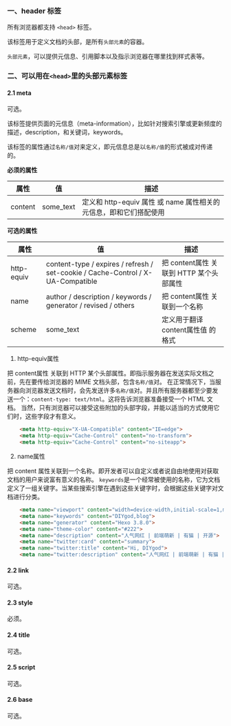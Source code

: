 ### 一、header 标签

所有浏览器都支持 `<head>` 标签。

该标签用于定义文档的头部，是所有`头部元素`的容器。

`头部元素`，可以提供元信息、引用脚本以及指示浏览器在哪里找到样式表等。


### 二、可以用在`<head>`里的头部元素标签

#### 2.1 meta

可选。

该标签提供页面的元信息（meta-information），比如针对搜索引擎或更新频度的描述，description，和关键词，keywords。

该标签的属性通过`名称/值`对来定义，即元信息总是以`名称/值`的形式被成对传递的。

**必须的属性**

|属性|值  |描述  |
|--|--|--|
|content  |some_text  |定义和 http-equiv 属性 或 name 属性相关的元信息，即和它们搭配使用  |

**可选的属性**

|属性|值  |描述  |
|--|--|--|
|http-equiv  |content-type / expires / refresh / set-cookie / Cache-Control / X-UA-Compatible  |把 content属性 关联到 HTTP 某个头部属性  |
|name  |author / description / keywords / generator / revised / others  |把 content属性 关联到一个名称  |
|scheme  |some_text  |定义用于翻译 content属性值 的格式  |

1. http-equiv属性

把 content属性 关联到 HTTP 某个头部属性。即指示服务器在发送实际文档之前，先在要传给浏览器的 MIME 文档头部，包含`名称/值`对。
在正常情况下，当服务器向浏览器发送文档时，会先发送许多`名称/值`对。并且所有服务器都至少要发送一个：`content-type: text/html`。这将告诉浏览器准备接受一个 HTML 文档。
当然，只有浏览器可以接受这些附加的头部字段，并能以适当的方式使用它们时，这些字段才有意义。
```html
	<meta http-equiv="X-UA-Compatible" content="IE=edge">
	<meta http-equiv="Cache-Control" content="no-transform">
	<meta http-equiv="Cache-Control" content="no-siteapp">
```

2. name属性

把 content 属性关联到一个名称。即开发者可以自定义或者说自由地使用对获取文档的用户来说富有意义的名称。
`keywords`是一个经常被使用的名称，它为文档定义了一组关键字。当某些搜索引擎在遇到这些关键字时，会根据这些关键字对文档进行分类。

```html
	<meta name="viewport" content="width=device-width,initial-scale=1,maximum-scale=1">
	<meta name="keywords" content="DIYgod,blog">
	<meta name="generator" content="Hexo 3.8.0">
	<meta name="theme-color" content="#222">
	<meta name="description" content="人气网红 | 前端萌新 | 有猫 | 开源">
	<meta name="twitter:card" content="summary">
	<meta name="twitter:title" content="Hi, DIYgod">
	<meta name="twitter:description" content="人气网红 | 前端萌新 | 有猫 | 开源">	
```

#### 2.2 link

可选。

#### 2.3 style

必须。

#### 2.4 title

可选。

#### 2.5 script

可选。

#### 2.6 base

可选。

